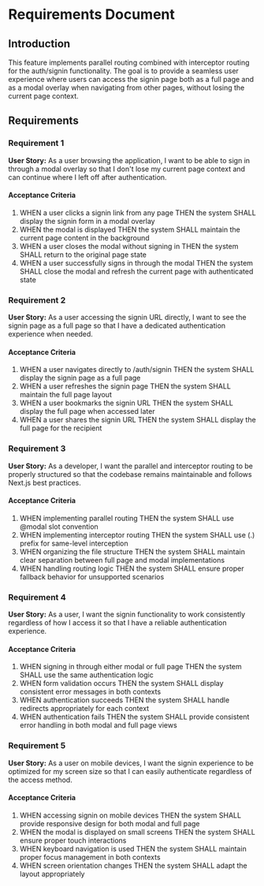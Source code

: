 # Requirements Document

## Introduction

This feature implements parallel routing combined with interceptor routing for the auth/signin
functionality. The goal is to provide a seamless user experience where users can access the signin
page both as a full page and as a modal overlay when navigating from other pages, without losing the
current page context.

## Requirements

### Requirement 1

**User Story:** As a user browsing the application, I want to be able to sign in through a modal
overlay so that I don't lose my current page context and can continue where I left off after
authentication.

#### Acceptance Criteria

1. WHEN a user clicks a signin link from any page THEN the system SHALL display the signin form in a
   modal overlay
2. WHEN the modal is displayed THEN the system SHALL maintain the current page content in the
   background
3. WHEN a user closes the modal without signing in THEN the system SHALL return to the original page
   state
4. WHEN a user successfully signs in through the modal THEN the system SHALL close the modal and
   refresh the current page with authenticated state

### Requirement 2

**User Story:** As a user accessing the signin URL directly, I want to see the signin page as a full
page so that I have a dedicated authentication experience when needed.

#### Acceptance Criteria

1. WHEN a user navigates directly to /auth/signin THEN the system SHALL display the signin page as a
   full page
2. WHEN a user refreshes the signin page THEN the system SHALL maintain the full page layout
3. WHEN a user bookmarks the signin URL THEN the system SHALL display the full page when accessed
   later
4. WHEN a user shares the signin URL THEN the system SHALL display the full page for the recipient

### Requirement 3

**User Story:** As a developer, I want the parallel and interceptor routing to be properly
structured so that the codebase remains maintainable and follows Next.js best practices.

#### Acceptance Criteria

1. WHEN implementing parallel routing THEN the system SHALL use @modal slot convention
2. WHEN implementing interceptor routing THEN the system SHALL use (.) prefix for same-level
   interception
3. WHEN organizing the file structure THEN the system SHALL maintain clear separation between full
   page and modal implementations
4. WHEN handling routing logic THEN the system SHALL ensure proper fallback behavior for unsupported
   scenarios

### Requirement 4

**User Story:** As a user, I want the signin functionality to work consistently regardless of how I
access it so that I have a reliable authentication experience.

#### Acceptance Criteria

1. WHEN signing in through either modal or full page THEN the system SHALL use the same
   authentication logic
2. WHEN form validation occurs THEN the system SHALL display consistent error messages in both
   contexts
3. WHEN authentication succeeds THEN the system SHALL handle redirects appropriately for each
   context
4. WHEN authentication fails THEN the system SHALL provide consistent error handling in both modal
   and full page views

### Requirement 5

**User Story:** As a user on mobile devices, I want the signin experience to be optimized for my
screen size so that I can easily authenticate regardless of the access method.

#### Acceptance Criteria

1. WHEN accessing signin on mobile devices THEN the system SHALL provide responsive design for both
   modal and full page
2. WHEN the modal is displayed on small screens THEN the system SHALL ensure proper touch
   interactions
3. WHEN keyboard navigation is used THEN the system SHALL maintain proper focus management in both
   contexts
4. WHEN screen orientation changes THEN the system SHALL adapt the layout appropriately
